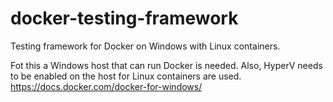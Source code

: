 # docker-testing-framework
Testing framework for Docker on Windows with Linux containers.

Fot this a Windows host that can run Docker is needed. Also, HyperV needs to be enabled on the host for Linux containers are used.
https://docs.docker.com/docker-for-windows/
